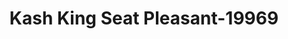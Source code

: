 ---
f_zip-code: 20743
f_state-code: MD
title: Kash King Seat Pleasant-19969
f_phone: 301-499-9700
f_city-only: Capitol Heights
f_address: 5915 Martin Luther King Jr Hwy Capitol Heights
f_location-unique-id: '19969'
slug: kash-king-seat-pleasant-19969
updated-on: '2024-05-30T13:46:58.046Z'
created-on: '2024-05-30T13:36:59.803Z'
published-on: '2024-05-30T13:54:32.469Z'
f_city-state: cms/city/capitol-heights-md.md
f_company: cms/company/kash-king-seat-pleasant.md
f_state: cms/state/maryland.md
layout: '[payday-loan].html'
tags: payday-loan
---